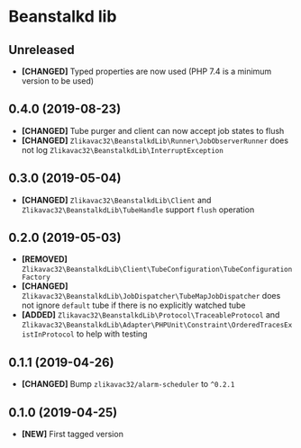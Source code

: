 # Beanstalkd lib

## Unreleased

* **[CHANGED]** Typed properties are now used (PHP 7.4 is a minimum version to be used)

## 0.4.0 (2019-08-23)

* **[CHANGED]** Tube purger and client can now accept job states to flush
* **[CHANGED]** `Zlikavac32\BeanstalkdLib\Runner\JobObserverRunner` does not log `Zlikavac32\BeanstalkdLib\InterruptException`

## 0.3.0 (2019-05-04)

* **[CHANGED]** `Zlikavac32\BeanstalkdLib\Client` and `Zlikavac32\BeanstalkdLib\TubeHandle` support `flush` operation

## 0.2.0 (2019-05-03)

* **[REMOVED]** `Zlikavac32\BeanstalkdLib\Client\TubeConfiguration\TubeConfigurationFactory`
* **[CHANGED]** `Zlikavac32\BeanstalkdLib\JobDispatcher\TubeMapJobDispatcher` does not ignore `default` tube if there is no explicitly watched tube
* **[ADDED]** `Zlikavac32\BeanstalkdLib\Protocol\TraceableProtocol` and `Zlikavac32\BeanstalkdLib\Adapter\PHPUnit\Constraint\OrderedTracesExistInProtocol` to help with testing

## 0.1.1 (2019-04-26)

* **[CHANGED]** Bump `zlikavac32/alarm-scheduler` to `^0.2.1`

## 0.1.0 (2019-04-25)

* **[NEW]** First tagged version
